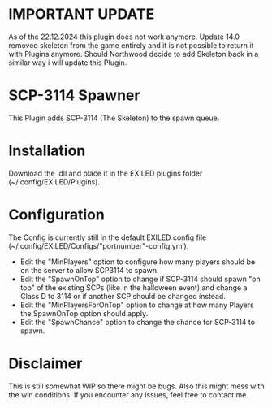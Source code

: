 # IMPORTANT UPDATE
As of the 22.12.2024 this plugin does not work anymore. Update 14.0 removed skeleton from the game entirely and it is not possible to return it with Plugins anymore.
Should Northwood decide to add Skeleton back in a similar way i will update this Plugin.

# SCP-3114 Spawner
This Plugin adds SCP-3114 (The Skeleton) to the spawn queue.

# Installation
Download the .dll and place it in the EXILED plugins folder (~/.config/EXILED/Plugins).

# Configuration
The Config is currently still in the default EXILED config file (~/.config/EXILED/Configs/"portnumber"-config.yml).
- Edit the "MinPlayers" option to configure how many players should be on the server to allow SCP3114 to spawn.
- Edit the "SpawnOnTop" option to change if SCP-3114 should spawn "on top" of the existing SCPs (like in the halloween event) and change a Class D to 3114 or if another SCP should be changed instead.
- Edit the "MinPlayersForOnTop" option to change at how many Players the SpawnOnTop option should apply.
- Edit the "SpawnChance" option to change the chance for SCP-3114 to spawn.

# Disclaimer
This is still somewhat WIP so there might be bugs. Also this might mess with the win conditions. If you encounter any issues, feel free to contact me.
